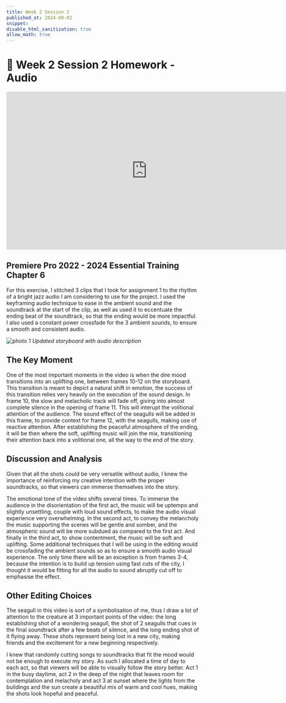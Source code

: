 ```yaml
---
title: Week 2 Session 2
published_at: 2024-08-02
snippet: 
disable_html_sanitization: true
allow_math: true
---
```


# :page_with_curl: Week 2 Session 2 Homework - Audio

<iframe title="vimeo-player" src="https://player.vimeo.com/video/994955797?h=004829ccec" width="736" height="414" frameborder="0"    allowfullscreen></iframe>

## Premiere Pro 2022 - 2024 Essential Training Chapter 6

For this exercise, I stitched 3 clips that I took for assignment 1 to the rhythm of a bright jazz audio I am considering to use for the project. I used the keyframing audio technique to ease in the ambient sound and the soundtrack at the start of the clip, as well as used it to eccentuate the ending beat of the soundtrack, so that the ending would be more impactful. I also used a constant power crossfade for the 3 ambient sounds, to ensure a smooth and consistent audio. 

![photo 1](photos/15.png)
*Updated storyboard with audio description*

## The Key Moment

One of the most important moments in the video is when the dire mood transitions into an uplifting one, between frames 10-12 on the storyboard. This transition is meant to depict a natural shift in emotion, the success of this transition relies very heavily on the execution of the sound design. In frame 10, the slow and melacholic track will fade off, giving into almost complete silence in the opening of frame 11. This will interupt the volitional attention of the audience. The sound effect of the seagulls will be added in this frame, to provide context for frame 12, with the seagulls, making use of reactive attention. After establishing the peaceful atmosphere of the ending, it will be then where the soft, uplifting music will join the mix, transitioning their attention back into a volitional one, all the way to the end of the story. 
 

## Discussion and Analysis

Given that all the shots could be very versatile without audio, I knew the importance of reinforcing my creative intention with the proper soundtracks, so that viewers can immerse themselves into the story.

The emotional tone of the video shifts several times. To immerse the audience in the disorientation of the first act, the music will be uptempo and slightly unsettling, couple with loud sound effects, to make the audio visual experience very overwhelming. In the second act, to convey the melancholy the music supporting the scenes will be gentle and somber, and the atmospheric sound will be more subdued as compared to the first act. And finally in the third act, to show contentment, the music will be soft and uplifting. Some additional techniques that I will be using in the editing would be crossfading the ambient sounds so as to ensure a smooth audio visual experience. The only time there will be an exception is from frames 3-4, because the intention is to build up tension using fast cuts of the city, I thought it would be fitting for all the audio to sound abruptly cut off to emphasise the effect.

## Other Editing Choices

The seagull in this video is sort of a symbolisation of me, thus I draw a lot of attention to the creature at 3 important points of the video: the long establishing shot of a wondering seagull, the shot of 2 seagulls that cues in the final soundtrack after a few beats of silence, and the long ending shot of it flying away. These shots represent being lost in a new city, making friends and the excitement for a new beginning respectively.

I knew that randomly cutting songs to soundtracks that fit the mood would not be enough to execute my story. As such I allocated a time of day to each act, so that viewers will be able to visually follow the story better. Act 1 in the busy daytime, act 2 in the deep of the night that leaves room for contemplation and melacholy and act 3 at sunset where the lights from the buildings and the sun create a beautiful mix of warm and cool hues, making the shots look hopeful and peaceful.